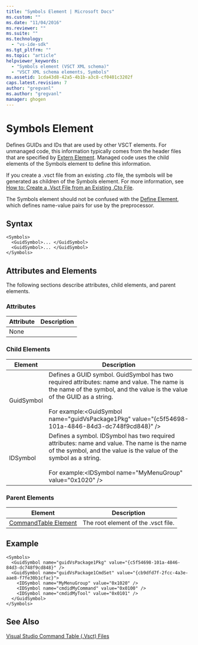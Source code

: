 ```yaml
---
title: "Symbols Element | Microsoft Docs"
ms.custom: ""
ms.date: "11/04/2016"
ms.reviewer: ""
ms.suite: ""
ms.technology: 
  - "vs-ide-sdk"
ms.tgt_pltfrm: ""
ms.topic: "article"
helpviewer_keywords: 
  - "Symbols element (VSCT XML schema)"
  - "VSCT XML schema elements, Symbols"
ms.assetid: 1cda43d8-42a5-4b1b-a3c8-cf0401c3202f
caps.latest.revision: 7
author: "gregvanl"
ms.author: "gregvanl"
manager: ghogen
---
```

# Symbols Element
Defines GUIDs and IDs that are used by other VSCT elements. For unmanaged code, this information typically comes from the header files that are specified by [Extern Element](../extensibility/extern-element.md). Managed code uses the child elements of the Symbols element to define this information.  
  
 If you create a .vsct file from an existing .cto file, the symbols will be generated as children of the Symbols element. For more information, see [How to: Create a .Vsct File from an Existing .Cto File](../extensibility/internals/how-to-create-a-dot-vsct-file.md#how-to-create-a-dot-vsct-file-from-an-existing-dot-cto-file).  
  
 The Symbols element should not be confused with the [Define Element](../extensibility/define-element.md), which defines name-value pairs for use by the preprocessor.  
  
## Syntax  
  
```  
<Symbols>  
  <GuidSymbol>... </GuidSymbol>  
  <GuidSymbol>... </GuidSymbol>  
</Symbols>  
```  
  
## Attributes and Elements  
 The following sections describe attributes, child elements, and parent elements.  
  
### Attributes  
  
|Attribute|Description|  
|---------------|-----------------|  
|None||  
  
### Child Elements  
  
|Element|Description|  
|-------------|-----------------|  
|GuidSymbol|Defines a GUID symbol. GuidSymbol has two required attributes: name and value. The name is the name of the symbol, and the value is the value of the GUID as a string.<br /><br /> For example:\<GuidSymbol name="guidVsPackage1Pkg"   value="{c5f54698-101a-4846-84d3-dc748f9cd848}" />|  
|IDSymbol|Defines a symbol. IDSymbol has two required attributes: name and value. The name is the name of the symbol, and the value is the value of the symbol as a string.<br /><br /> For example:\<IDSymbol name="MyMenuGroup" value="0x1020" />|  
  
### Parent Elements  
  
|Element|Description|  
|-------------|-----------------|  
|[CommandTable Element](../extensibility/commandtable-element.md)|The root element of the .vsct file.|  
  
## Example  
  
```  
<Symbols>  
  <GuidSymbol name="guidVsPackage1Pkg" value="{c5f54698-101a-4846-84d3-dc748f9cd848}" />  
  <GuidSymbol name="guidVsPackage1CmdSet" value="{cb9dfd7f-2fcc-4a3e-aae8-f7fe30b1cfac}">  
    <IDSymbol name="MyMenuGroup" value="0x1020" />  
    <IDSymbol name="cmdidMyCommand" value="0x0100" />  
    <IDSymbol name="cmdidMyTool" value="0x0101" />  
  </GuidSymbol>  
</Symbols>  
```  
  
## See Also  
 [Visual Studio Command Table (.Vsct) Files](../extensibility/internals/visual-studio-command-table-dot-vsct-files.md)